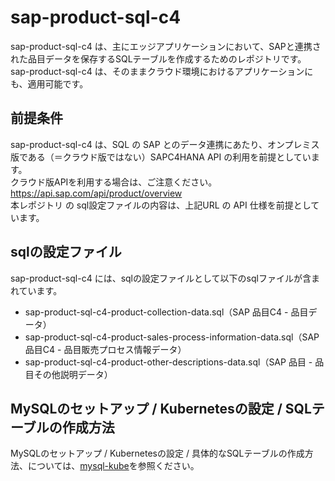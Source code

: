 # sap-product-sql-c4  
sap-product-sql-c4 は、主にエッジアプリケーションにおいて、SAPと連携された品目データを保存するSQLテーブルを作成するためのレポジトリです。  
sap-product-sql-c4 は、そのままクラウド環境におけるアプリケーションにも、適用可能です。

## 前提条件  
sap-product-sql-c4 は、SQL の SAP とのデータ連携にあたり、オンプレミス版である（＝クラウド版ではない）SAPC4HANA API の利用を前提としています。  
クラウド版APIを利用する場合は、ご注意ください。  
https://api.sap.com/api/product/overview   
本レポジトリ の sql設定ファイルの内容は、上記URL の API 仕様を前提としています。  

## sqlの設定ファイル
sap-product-sql-c4 には、sqlの設定ファイルとして以下のsqlファイルが含まれています。  

* sap-product-sql-c4-product-collection-data.sql（SAP 品目C4 - 品目データ）  
* sap-product-sql-c4-product-sales-process-information-data.sql（SAP 品目C4 - 品目販売プロセス情報データ）
* sap-product-sql-c4-product-other-descriptions-data.sql（SAP 品目 - 品目その他説明データ）  

## MySQLのセットアップ / Kubernetesの設定 / SQLテーブルの作成方法
MySQLのセットアップ / Kubernetesの設定 / 具体的なSQLテーブルの作成方法、については、[mysql-kube](https://github.com/latonaio/mysql-kube)を参照ください。